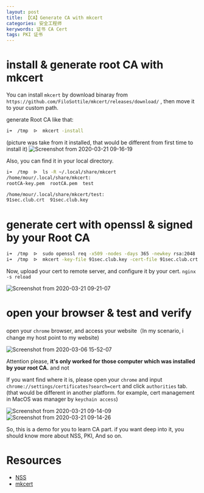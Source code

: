 ```yaml
---
layout: post
title: 【CA】Generate CA with mkcert
categories: 安全工程师
kerywords: 证书 CA Cert
tags: PKI 证书
---
```


# install & generate root CA  with mkcert

You can install `mkcert` by download  binaray from `https://github.com/FiloSottile/mkcert/releases/download/` , then move it to your custom path.  

generate Root CA like that:

```bash
i➜  /tmp  ᐅ  mkcert -install
```
(picture was take from it installed, that would be different from first time to install it)
![Screenshot from 2020-03-21 09-16-19](https://img.iami.xyz/images/77216357-99f7ee80-6b11-11ea-8ef5-52805426482c.png)

Also, you can find it in your local directory.

```bash
i➜  /tmp  ᐅ  ls -R ~/.local/share/mkcert
/home/mour/.local/share/mkcert:
rootCA-key.pem  rootCA.pem  test

/home/mour/.local/share/mkcert/test:
91sec.club.crt  91sec.club.key
```

# generate  cert with openssl & signed by your Root CA

```bash
i➜  /tmp  ᐅ  sudo openssl req -x509 -nodes -days 365 -newkey rsa:2048 -keyout 91sec.club.key  -out 91sec.club.crt
i➜  /tmp  ᐅ  mkcert -key-file 91sec.club.key -cert-file 91sec.club.crt docs.91sec.club
```

Now, upload your cert to remote server, and configure it by your cert.  `nginx -s reload`  

![Screenshot from 2020-03-21 09-21-07](https://img.iami.xyz/images/77216441-476b0200-6b12-11ea-9035-dde130b80be0.png)

#  open your browser & test and verify

open your `chrome` browser, and access your website（In my scenario, i change my host point to my website)

![Screenshot from 2020-03-06 15-52-07](https://img.iami.xyz/images/77216334-77fe6c00-6b11-11ea-9732-e6e5bade442e.png)

Attention please, **it's only worked for those computer which was installed by your root CA.**    and not


If you want find where it is, please open your `chrome` and input `chrome://settings/certificates?search=cert` and click `authorities` tab.  (that would be different in another platform. for example, cert management in MacOS was manager by `keychain access`) 

![Screenshot from 2020-03-21 09-14-09](https://img.iami.xyz/images/77216316-61f0ab80-6b11-11ea-95f6-9e203e0c43b6.png)
![Screenshot from 2020-03-21 09-14-26](https://img.iami.xyz/images/77216315-5f8e5180-6b11-11ea-95da-a7df65830343.png)

So, this is a  demo for you to learn CA part. if you want deep into it, you should know more about NSS, PKI, And so on.


# Resources
* [NSS](https://developer.mozilla.org/en-US/docs/Mozilla/Projects/NSS)
* [mkcert](https://github.com/FiloSottile/mkcert/)



